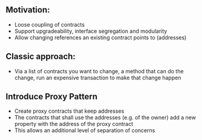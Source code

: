 ## Motivation: 
*   Loose coupling of contracts
*   Support upgradeability, interface segregation and modularity
*   Allow changing references an existing contract points to (addresses)

## Classic approach: 
*   Via a list of contracts you want to change, a method that can do the change, run an expensive transaction to make that change happen

## Introduce Proxy Pattern
*   Create proxy contracts that keep addresses
*   The contracts that shall use the addresses (e.g. of the owner) add a new property with the address of the proxy contract
*   This allows an additional level of separation of concerns